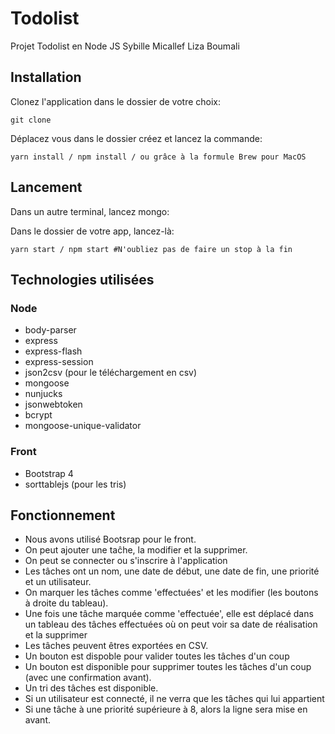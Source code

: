 # Todolist

Projet Todolist en Node JS
Sybille Micallef
Liza Boumali

## Installation

Clonez l'application dans le dossier de votre choix:

```shell
git clone 
```

Déplacez vous dans le dossier créez et lancez la commande:
```shell
yarn install / npm install / ou grâce à la formule Brew pour MacOS
```

## Lancement

Dans un autre terminal, lancez mongo:


Dans le dossier de votre app, lancez-là:

```shell
yarn start / npm start #N'oubliez pas de faire un stop à la fin
```

## Technologies utilisées

### Node

- body-parser
- express
- express-flash
- express-session
- json2csv (pour le téléchargement en csv)
- mongoose
- nunjucks
- jsonwebtoken
- bcrypt
- mongoose-unique-validator

### Front

- Bootstrap 4
- sorttablejs (pour les tris)

## Fonctionnement

- Nous avons utilisé Bootsrap pour le front.
- On peut ajouter une taĉhe, la modifier et la supprimer. 
- On peut se connecter ou s'inscrire à l'application
- Les tâches ont un nom, une date de début, une date de fin, une priorité et un utilisateur.
- On marquer les tâches comme 'effectuées' et les modifier (les boutons à droite du tableau).
- Une fois une tâche marquée comme 'effectuée', elle est déplacé dans un tableau des tâches effectuées où on peut voir sa date de réalisation et la supprimer
- Les tâches peuvent êtres exportées en CSV.
- Un bouton est dispoble pour valider toutes les tâches d'un coup
- Un bouton est disponible pour supprimer toutes les tâches d'un coup (avec une confirmation avant).
- Un tri des tâches est disponible.
- Si un utilisateur est connecté, il ne verra que les tâches qui lui appartient
- Si une tâche à une priorité supérieure à 8, alors la ligne sera mise en avant.
